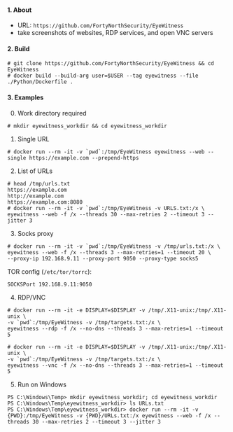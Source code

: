 #### 1. About

- URL: `https://github.com/FortyNorthSecurity/EyeWitness`
- take screenshots of websites, RDP services, and open VNC servers


#### 2. Build
```
# git clone https://github.com/FortyNorthSecurity/EyeWitness && cd EyeWitness
# docker build --build-arg user=$USER --tag eyewitness --file ./Python/Dockerfile .
```


#### 3. Examples

0. Work directory required
```
# mkdir eyewitness_workdir && cd eyewitness_workdir
```

1. Single URL
```
# docker run --rm -it -v `pwd`:/tmp/EyeWitness eyewitness --web --single https://example.com --prepend-https
```

2. List of URLs
```
# head /tmp/urls.txt
https://example.com
http://example.com
https://example.com:8080
# docker run --rm -it -v `pwd`:/tmp/EyeWitness -v URLS.txt:/x \
eyewitness --web -f /x --threads 30 --max-retries 2 --timeout 3 --jitter 3
```

3. Socks proxy
```
# docker run --rm -it -v `pwd`:/tmp/EyeWitness -v /tmp/urls.txt:/x \
eyewitness --web -f /x --threads 3 --max-retries=1 --timeout 20 \
--proxy-ip 192.168.9.11 --proxy-port 9050 --proxy-type socks5
```
TOR config (`/etc/tor/torrc`):
```
SOCKSPort 192.168.9.11:9050
```

4. RDP/VNC
```
# docker run --rm -it -e DISPLAY=$DISPLAY -v /tmp/.X11-unix:/tmp/.X11-unix \
-v `pwd`:/tmp/EyeWitness -v /tmp/targets.txt:/x \
eyewitness --rdp -f /x --no-dns --threads 3 --max-retries=1 --timeout 5

# docker run --rm -it -e DISPLAY=$DISPLAY -v /tmp/.X11-unix:/tmp/.X11-unix \
-v `pwd`:/tmp/EyeWitness -v /tmp/targets.txt:/x \
eyewitness --vnc -f /x --no-dns --threads 3 --max-retries=1 --timeout 5
```

5. Run on Windows
```
PS C:\Windows\Temp> mkdir eyewitness_workdir; cd eyewitness_workdir
PS C:\Windows\Temp\eyewitness_workdir> ls URLs.txt
PS C:\Windows\Temp\eyewitness_workdir> docker run --rm -it -v {PWD}:/tmp/EyeWitness -v {PWD}/URLs.txt:/x eyewitness --web -f /x --threads 30 --max-retries 2 --timeout 3 --jitter 3
```
